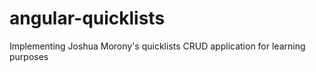 # angular-quicklists
Implementing Joshua Morony's quicklists CRUD application for learning purposes
